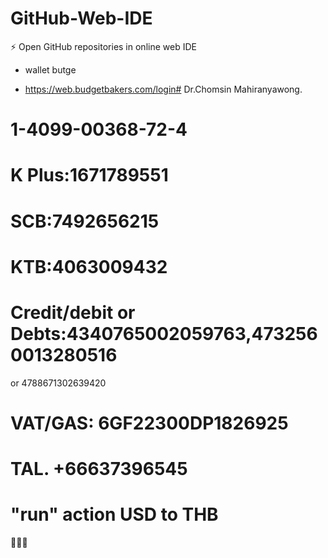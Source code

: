 # GitHub-Web-IDE
⚡ Open GitHub repositories in online web IDE
- wallet butge 

- https://web.budgetbakers.com/login# Dr.Chomsin         Mahiranyawong.
# 1-4099-00368-72-4 
# K Plus:1671789551
# SCB:7492656215
# KTB:4063009432
# Credit/debit or Debts:4340765002059763,4732560013280516
  or 4788671302639420
# VAT/GAS: 6GF22300DP1826925
# TAL. +66637396545
# "run" action USD to THB

🏧🏦💯

